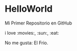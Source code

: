 # HelloWorld

Mi Primer Repositorio en GitHub

i love :movies:, :sun:, :eat:

No me gusta: El Frio.
